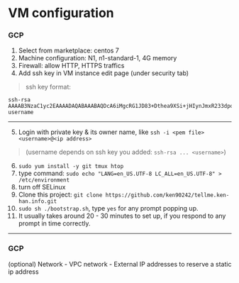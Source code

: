 # VM configuration

### GCP

1. Select from marketplace: centos 7
2. Machine configuration: N1, n1-standard-1, 4G memory
3. Firewall: allow HTTP, HTTPS traffics
4. Add ssh key in VM instance edit page (under security tab)

> ssh key format: 
```
ssh-rsa AAAAB3NzaC1yc2EAAAADAQABAAABAQDcA6iMgcRG1JD83+Dthea9XSi+jHIynJmxR233dpqxwyw4vecEKIGLCAZuwsOm3zXJEJYan9lHJnIPgScdQFYAMOQFCcu8a9JKmK9i7OYDaqTOUyXtikjSMVcLK0N9qRbUIvr1dJNVY2edNXBwcxZKgf4cfuUaw8nVjRlwmBasidjse6muRid2TmuqiBuf6Krz3PxhUcdN2b4VC8n9C60eiVUB02MeeRkjDRK7FKZ+huDW3Ebrl0F4lwLA7UVuhgJRUrroYzeF2+/jD81BWKv628224odzPGiKV2Ecvpo+AHTssU0DCaHmfxb7SlL3l8pjF1zZOs3WpA2foNw6j/kxx username
```
---
5. Login with private key & its owner name, like `ssh -i <pem file> <username>@<ip address>` 
> (username depends on ssh key you added: `ssh-rsa ... <username>`)
6. `sudo yum install -y git tmux htop`
7. type command: `sudo echo "LANG=en_US.UTF-8 LC_ALL=en_US.UTF-8" > /etc/environment`
8. turn off SELinux
9. Clone this project: `git clone https://github.com/ken90242/tellme.ken-han.info.git`
10. `sudo sh ./bootstrap.sh`, type `yes` for any prompt popping up.
11. It usually takes around 20 - 30 minutes to set up, if you respond to any prompt in time correctly.
---
### GCP
(optional) Network - VPC network - External IP addresses to reserve a static ip address
